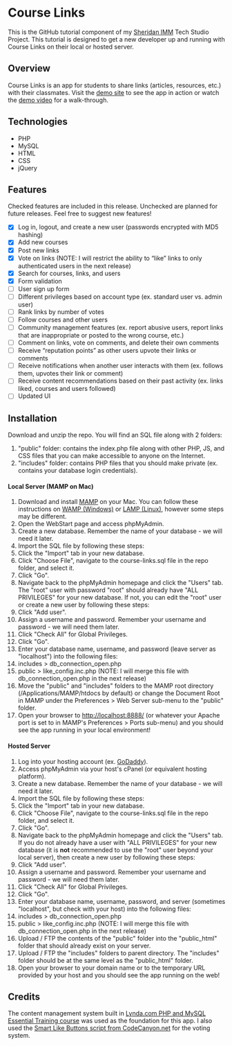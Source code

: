 # Course Links

This is the GitHub tutorial component of my [Sheridan IMM](https://academics.sheridancollege.ca/programs/interactive-media-management) Tech Studio Project. This tutorial is designed to get a new developer up and running with Course Links on their local or hosted server. 

## Overview
Course Links is an app for students to share links (articles, resources, etc.) with their classmates. Visit the [demo site](http://bit.ly/course-links-demo) to see the app in action or watch the [demo video](https://www.youtube.com/watch?v=Bhli3L8BpnQ&feature=youtu.be) for a walk-through. 

## Technologies
* PHP
* MySQL
* HTML
* CSS
* jQuery

## Features
Checked features are included in this release. Unchecked are planned for future releases. Feel free to suggest new features!
- [x] Log in, logout, and create a new user (passwords encrypted with MD5 hashing)
- [x] Add new courses
- [x] Post new links 
- [x] Vote on links (NOTE: I will restrict the ability to “like” links to only authenticated users in the next release)
- [x] Search for courses, links, and users 
- [x] Form validation
- [ ] User sign up form
- [ ] Different privileges based on account type (ex. standard user vs. admin user)
- [ ] Rank links by number of votes
- [ ] Follow courses and other users
- [ ] Community management features (ex. report abusive users, report links that are inappropriate or posted to the wrong course, etc.)
- [ ] Comment on links, vote on comments, and delete their own comments
- [ ] Receive “reputation points” as other users upvote their links or comments
- [ ] Receive notifications when another user interacts with them (ex. follows them, upvotes their link or comment)
- [ ] Receive content recommendations based on their past activity (ex. links liked, courses and users followed)
- [ ] Updated UI

## Installation
Download and unzip the repo. You will find an SQL file along with 2 folders:

1. "public" folder: contains the index.php file along with other PHP, JS, and CSS files that you can make accessible to anyone on the Internet.
2. "includes" folder: contains PHP files that you should make private (ex. contains your database login credentials).
 
#### Local Server (MAMP on Mac)
1. Download and install [MAMP](https://www.mamp.info/en/) on your Mac. You can follow these instructions on [WAMP (Windows)](http://www.wampserver.com/en/) or [LAMP (Linux)](https://bitnami.com/stack/lamp/installer), however some steps may be different.
2. Open the WebStart page and access phpMyAdmin.
3. Create a new database. Remember the name of your database - we will need it later.
4. Import the SQL file by following these steps:
  1. Click the "Import" tab in your new database.
  2. Click "Choose File", navigate to the course-links.sql file in the repo folder, and select it. 
  3. Click "Go".
5. Navigate back to the phpMyAdmin homepage and click the "Users" tab. The "root" user with password "root" should already have "ALL PRIVILEGES" for your new database. If not, you can edit the "root" user or create a new user by following these steps:
  1. Click "Add user". 
  2. Assign a username and password. Remember your username and password - we will need them later.
  3. Click "Check All" for Global Privileges.
  4. Click "Go".
6. Enter your database name, username, and password (leave server as "localhost") into the following files:
  1. includes > db_connection_open.php
  2. public > like_config.inc.php (NOTE: I will merge this file with db_connection_open.php in the next release)
7. Move the "public" and "includes" folders to the MAMP root directory (/Applications/MAMP/htdocs by default) or change the Document Root in MAMP under the Preferences > Web Server sub-menu to the "public" folder.
8. Open your browser to [http://localhost:8888/](http://localhost:8888/) (or whatever your Apache port is set to in MAMP's Preferences > Ports sub-menu) and you should see the app running in your local environment!

#### Hosted Server
1. Log into your hosting account (ex. [GoDaddy](https://ca.godaddy.com/hosting/web-hosting)).
2. Access phpMyAdmin via your host's cPanel (or equivalent hosting platform).
3. Create a new database. Remember the name of your database - we will need it later.
4. Import the SQL file by following these steps:
  1. Click the "Import" tab in your new database.
  2. Click "Choose File", navigate to the course-links.sql file in the repo folder, and select it. 
  3. Click "Go".
5. Navigate back to the phpMyAdmin homepage and click the "Users" tab. If you do not already have a user with "ALL PRIVILEGES" for your new database (it is **not** recommended to use the "root" user beyond your local server), then create a new user by following these steps:
  1. Click "Add user". 
  2. Assign a username and password. Remember your username and password - we will need them later.
  3. Click "Check All" for Global Privileges.
  4. Click "Go".
6. Enter your database name, username, password, and server (sometimes "localhost", but check with your host) into the following files:
  1. includes > db_connection_open.php
  2. public > like_config.inc.php (NOTE: I will merge this file with db_connection_open.php in the next release)
7. Upload / FTP the contents of the "public" folder into the "public_html" folder that should already exist on your server.
8. Upload / FTP the "includes" folders to parent directory. The "includes" folder should be at the same level as the "public_html" folder.
9. Open your browser to your domain name or to the temporary URL provided by your host and you should see the app running on the web!

## Credits
The content management system built in [Lynda.com PHP and MySQL Essential Training course](https://www.lynda.com/MySQL-tutorials/PHP-MySQL-Essential-Training/119003-2.html) was used as the foundation for this app. I also used the [Smart Like Buttons script from CodeCanyon.net](https://codecanyon.net/item/smart-like-buttons/5299190?s_rank=4) for the voting system.
